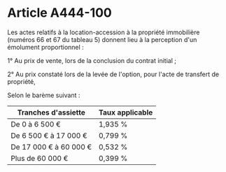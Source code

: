 # Article A444-100

Les actes relatifs à la location-accession à la propriété immobilière (numéros 66 et 67 du tableau 5) donnent lieu à la perception d'un émolument proportionnel :

1° Au prix de vente, lors de la conclusion du contrat initial ;

2° Au prix constaté lors de la levée de l'option, pour l'acte de transfert de propriété,

Selon le barème suivant :

| Tranches d'assiette | Taux applicable |
| --- | --- |
| De 0 à 6 500 € | 1,935 % |
| De 6 500 € à 17 000 € | 0,799 % |
| De 17 000 € à 60 000 € | 0,532 % |
| Plus de 60 000 € | 0,399 % |
